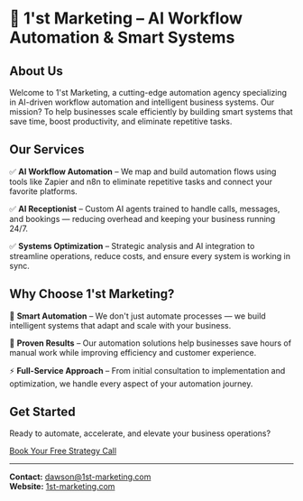 # 🚀 1'st Marketing – AI Workflow Automation & Smart Systems

## About Us

Welcome to 1'st Marketing, a cutting-edge automation agency specializing in AI-driven workflow automation and intelligent business systems. Our mission? To help businesses scale efficiently by building smart systems that save time, boost productivity, and eliminate repetitive tasks.

## Our Services

✅ **AI Workflow Automation** – We map and build automation flows using tools like Zapier and n8n to eliminate repetitive tasks and connect your favorite platforms.

✅ **AI Receptionist** – Custom AI agents trained to handle calls, messages, and bookings — reducing overhead and keeping your business running 24/7.

✅ **Systems Optimization** – Strategic analysis and AI integration to streamline operations, reduce costs, and ensure every system is working in sync.

## Why Choose 1'st Marketing?

🎯 **Smart Automation** – We don't just automate processes — we build intelligent systems that adapt and scale with your business.

🚀 **Proven Results** – Our automation solutions help businesses save hours of manual work while improving efficiency and customer experience.

⚡ **Full-Service Approach** – From initial consultation to implementation and optimization, we handle every aspect of your automation journey.

## Get Started

Ready to automate, accelerate, and elevate your business operations? 

[Book Your Free Strategy Call](https://1st-marketing.com/contact)

---

**Contact:** dawson@1st-marketing.com  
**Website:** [1st-marketing.com](https://1st-marketing.com)